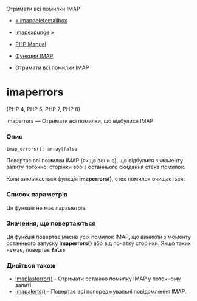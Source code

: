 Отримати всі помилки IMAP

-   [« imapdeletemailbox](function.imap-deletemailbox.html)
    
-   [imapexpunge »](function.imap-expunge.html)
    
-   [PHP Manual](index.html)
    
-   [Функции IMAP](ref.imap.html)
    
-   Отримати всі помилки IMAP
    

# imaperrors

(PHP 4, PHP 5, PHP 7, PHP 8)

imaperrors — Отримати всі помилки, що відбулися IMAP

### Опис

```methodsynopsis
imap_errors(): array|false
```

Повертає всі помилки IMAP (якщо вони є), що відбулися з моменту запиту поточної сторінки або з останнього скидання стека помилок.

Коли викликається функція **imaperrors()**, стек помилок очищається.

### Список параметрів

Ця функція не має параметрів.

### Значення, що повертаються

Ця функція повертає масив усіх помилок IMAP, що виникли з моменту останнього запуску **imaperrors()** або від початку сторінки. Якщо таких немає, повертає **`false`**

### Дивіться також

-   [imaplasterror()](function.imap-last-error.html) - Отримати останню помилку IMAP у поточному запиті
-   [imapalerts()](function.imap-alerts.html) - Повертає всі попереджувальні повідомлення IMAP.